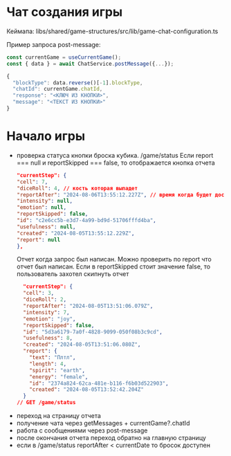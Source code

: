 # Чат создания игры

Кеймапа: libs/shared/game-structures/src/lib/game-chat-configuration.ts

Пример запроса post-message:

```ts
const currentGame = useCurrentGame();
const { data } = await ChatService.postMessage({...});

{
  "blockType": data.reverse()[-1].blockType,
  "chatId": currentGame.chatId,
  "response": "<КЛЮЧ ИЗ КНОПКИ>",
  "message": "<ТЕКСТ ИЗ КНОПКИ>"
}
```

# Начало игры

- проверка статуса кнопки броска кубика.
  /game/status
  Если report === null и reportSkipped === false, то отображается кнопка отчета
  ```json
  "currentStep": {
  "cell": 7,
  "diceRoll": 4, // кость которая выпадет
  "reportAfter": "2024-08-06T13:55:12.227Z", // время когда будет доступен следующий репорт
  "intensity": null,
  "emotion": null,
  "reportSkipped": false,
  "id": "c2e6cc5b-e3d7-4a99-bd9d-51706fffd4ba",
  "usefulness": null,
  "created": "2024-08-05T13:55:12.229Z",
  "report": null
  },
  ```
  Отчет когда запрос был написан. Можно проверить по report что отчет был написан. Если в reportSkipped стоит значение false, то пользователь захотел скипнуть отчет
  ```json
    "currentStep": {
    "cell": 3,
    "diceRoll": 2,
    "reportAfter": "2024-08-05T13:51:06.079Z",
    "intensity": 7,
    "emotion": "joy",
    "reportSkipped": false,
    "id": "5d3a6179-7a0f-4828-9099-050f08b3c9cd",
    "usefulness": 8,
    "created": "2024-08-05T13:51:06.080Z",
    "report": {
      "text": "Плтл",
      "length": 4,
      "spirit": "earth",
      "energy": "female",
      "id": "2374a824-62ca-481e-b116-f6b03d522903",
      "created": "2024-08-05T13:52:42.204Z"
    }
  // GET /game/status
  ```
- переход на страницу отчета
- получение чата через getMessages + currentGame?.chatId
- работа с сообщениями через post-message
- после окончания отчета переход обратно на главную страницу
- если в /game/status reportAfter < currentDate то бросок доступен
